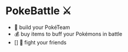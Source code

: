 # PokeBattle :crossed_swords:

- :unicorn: build your PokéTeam
- :moneybag: buy items to buff your Pokémons in battle
- [] :punch: fight your friends
